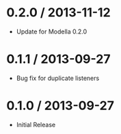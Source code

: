 
0.2.0 / 2013-11-12 
==================

 * Update for Modella 0.2.0

0.1.1 / 2013-09-27 
==================

 * Bug fix for duplicate listeners

0.1.0 / 2013-09-27 
==================

 * Initial Release
